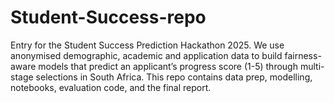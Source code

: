 # Student-Success-repo
Entry for the Student Success Prediction Hackathon 2025. We use anonymised demographic, academic and application data to build fairness-aware models that predict an applicant’s progress score (1-5) through multi-stage selections in South Africa. This repo contains data prep, modelling, notebooks, evaluation code, and the final report.
